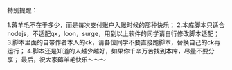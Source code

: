 
特别提醒：

1.薅羊毛不在于多少，而是每次支付账户入账时候的那种快乐； 
2.本库脚本只适合nodejs，不适配qx，loon，surge，用到以上软件的同学请自行修改脚本适配；
3.脚本里面的自带作者本人的ck，请各位同学不要直接跑脚本，替换自己的ck再运行；
4.脚本还是知道的人越少越好，如果你千辛万苦找到本库，尽量不要分享；
最后，祝大家薅羊毛快乐～～～
